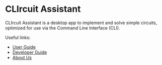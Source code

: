 # CLIrcuit Assistant

CLIrcuit Assistant is a desktop app to implement and solve simple circuits, optimized for use via the Command Line Interface (CLI).

Useful links:
* [User Guide](UserGuide.md)
* [Developer Guide](DeveloperGuide.md)
* [About Us](AboutUs.md)
